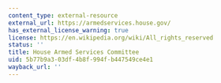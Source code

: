 ```yaml
---
content_type: external-resource
external_url: https://armedservices.house.gov/
has_external_license_warning: true
license: https://en.wikipedia.org/wiki/All_rights_reserved
status: ''
title: House Armed Services Committee
uid: 5b77b9a3-03df-4b8f-994f-b447549ce4e1
wayback_url: ''
---
```

